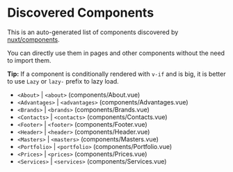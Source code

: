 # Discovered Components

This is an auto-generated list of components discovered by [nuxt/components](https://github.com/nuxt/components).

You can directly use them in pages and other components without the need to import them.

**Tip:** If a component is conditionally rendered with `v-if` and is big, it is better to use `Lazy` or `lazy-` prefix to lazy load.

- `<About>` | `<about>` (components/About.vue)
- `<Advantages>` | `<advantages>` (components/Advantages.vue)
- `<Brands>` | `<brands>` (components/Brands.vue)
- `<Contacts>` | `<contacts>` (components/Contacts.vue)
- `<Footer>` | `<footer>` (components/Footer.vue)
- `<Header>` | `<header>` (components/Header.vue)
- `<Masters>` | `<masters>` (components/Masters.vue)
- `<Portfolio>` | `<portfolio>` (components/Portfolio.vue)
- `<Prices>` | `<prices>` (components/Prices.vue)
- `<Services>` | `<services>` (components/Services.vue)
